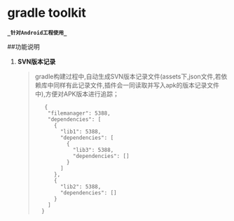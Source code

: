 # gradle toolkit
**`_针对Android工程使用_`**

##功能说明
1. **SVN版本记录**
    
    >gradle构建过程中,自动生成SVN版本记录文件(assets下,json文件,若依赖库中同样有此记录文件,插件会一同读取并写入apk的版本记录文件中),方便对APK版本进行追踪；
    >
    >        {
    >         "filemanager": 5388,
    >         "dependencies": [
    >           {
    >             "lib1": 5388,
    >             "dependencies": [
    >               {
    >                 "lib3": 5388,
    >                 "dependencies": []
    >               }
    >             ]
    >           },
    >           {
    >             "lib2": 5388,
    >             "dependencies": []
    >           }
    >         ]
    >       }